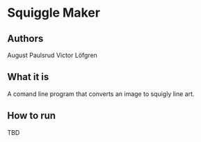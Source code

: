 # Squiggle Maker

## Authors

August Paulsrud 
Victor Löfgren

## What it is
A comand line program that converts an image to squigly line art.

## How to run
TBD